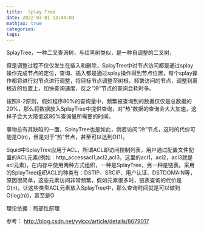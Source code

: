 ```yaml
---
title:  Splay Tree
date: 2022-03-01 13:44:03
mathjax: true
categories:
tags: 
---
```


SplayTree，一种二叉查询树，与红黑树类似，是一种自调整的二叉树，

但是调整过程不仅仅发生在插入和删除，SplayTree中对节点访问都是通过splay操作完成节点的定位，查询、插入都是通过splay操作得到节点位置，每个splay操作都将进行对节点进行调整，将目标节点调整至树根，频繁访问的节点，调整到离根近的位置上，加快查询速度，反之“冷”节点的查询会耗时多。

按照8-2原则，假如程序80%的查询量中，频繁被查询到的数据仅仅是总数据的20%，那么将数据放入SplayTree中提供查询，对“热”数据的查询会大大加速，这样子会大大降低这80%查询量所需要的时间。

事物总有其缺陷的一面，SplayTree也是如此，倘若访问“冷”节点，这时的代价可能是O(n)，但是对于“热”节点，甚至可以达到O(1)。

Squid中SplayTree应用于ACL，所谓ACL即访问控制列表，用户通过配置文件配置的ACL元素(例如：http_accessacl1,acl2,acl3，这里的acl1，acl2，acl3就是acl元素)，在内存中使用两种方式组织，一种是SplayTree，另一种是链表。采用的SplayTree组织ACL的种类有：DSTIP、SRCIP、用户认证、DSTDOMAIN等，原因很简单，这些元素访问非常频繁，假如元素很多时，链表查询的代价是O(n)，让这些类型ACL元素放入SplayTree中，那么查询时间就是可以做到O(log(n))，甚至是O

理论依据：局部性原理

参考：
http://blog.csdn.net/yykxx/article/details/8679017